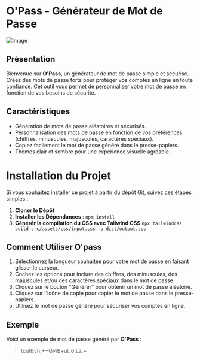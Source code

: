 # O'Pass - Générateur de Mot de Passe

![Image](https://github.com/Yohan-Baechle/opass/src/assets/img/capture.jpg)

## Présentation

Bienvenue sur **O'Pass**, un générateur de mot de passe simple et sécurisé. Créez des mots de passe forts pour protéger vos comptes en ligne en toute confiance. Cet outil vous permet de personnaliser votre mot de passe en fonction de vos besoins de sécurité.

## Caractéristiques

-   Génération de mots de passe aléatoires et sécurisés.
-   Personnalisation des mots de passe en fonction de vos préférences (chiffres, minuscules, majuscules, caractères spéciaux).
-   Copiez facilement le mot de passe généré dans le presse-papiers.
-   Thèmes clair et sombre pour une expérience visuelle agréable.

# Installation du Projet

Si vous souhaitez installer ce projet à partir du dépôt Git, suivez ces étapes simples :

1. **Cloner le Dépôt**
2. **Installer les Dépendances** : `npm install`
3. **Générér la compilation du CSS avec Tailwind CSS** `npx tailwindcss build src/assets/css/input.css -o dist/output.css`

## Comment Utiliser O'pass

1. Sélectionnez la longueur souhaitée pour votre mot de passe en faisant glisser le curseur.
2. Cochez les options pour inclure des chiffres, des minuscules, des majuscules et/ou des caractères spéciaux dans le mot de passe.
3. Cliquez sur le bouton "Générer" pour obtenir un mot de passe aléatoire.
4. Cliquez sur l'icône de copie pour copier le mot de passe dans le presse-papiers.
5. Utilisez le mot de passe généré pour sécuriser vos comptes en ligne.

## Exemple

Voici un exemple de mot de passe généré par **O'Pass** :

> tcutBvh;++Qj4B+ut_6;Lz,~
